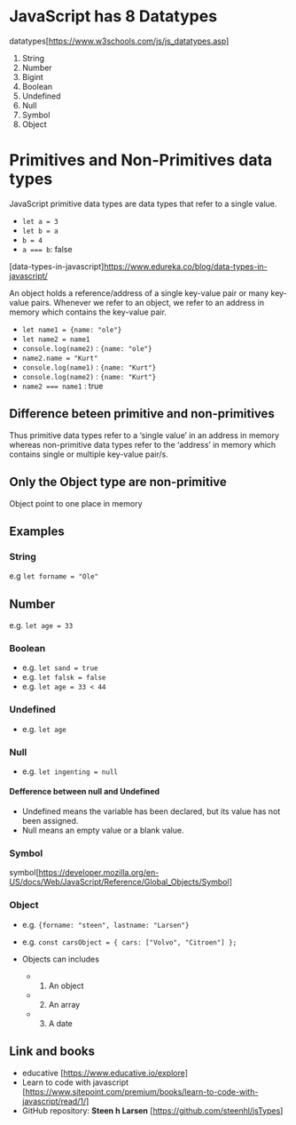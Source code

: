 # JavaScript has 8 Datatypes

datatypes[https://www.w3schools.com/js/js_datatypes.asp]

1. String
2. Number
3. Bigint
4. Boolean
5. Undefined
6. Null
7. Symbol
8. Object

# Primitives and Non-Primitives data types

JavaScript primitive data types are data types that refer to a single value.

- `let a = 3`
- `let b = a`
- `b = 4`
- `a === b`: false

[data-types-in-javascript]https://www.edureka.co/blog/data-types-in-javascript/

An object holds a reference/address of a single key-value pair or many key-value pairs. Whenever we refer to an object,
we refer to an address in memory which contains the key-value pair.

- `let name1 = {name: "ole"}`
- `let name2 = name1`
- `console.log(name2)` : `{name: "ole"}`
- `name2.name = "Kurt"`
- `console.log(name1)` : `{name: "Kurt"}`
- `console.log(name2)` : `{name: "Kurt"}`
- `name2 === name1` : true

## Difference beteen primitive and non-primitives

Thus primitive data types refer to a ‘single value’ in an address in memory whereas non-primitive data types refer to
the ‘address’ in memory which contains single or multiple key-value pair/s.

## Only the Object type are non-primitive

Object point to one place in memory

## Examples

### String

e.g `let forname = "Ole"`

## Number

e.g. `let age = 33`

### Boolean

- e.g. `let sand = true`
- e.g. `let falsk = false`
- e.g. `let age = 33 < 44`

### Undefined

- e.g. `let age`

### Null

- e.g. `let ingenting = null`

#### Defference between null and Undefined

- Undefined means the variable has been declared, but its value has not been assigned.
- Null means an empty value or a blank value.

### Symbol

symbol[https://developer.mozilla.org/en-US/docs/Web/JavaScript/Reference/Global_Objects/Symbol]

### Object

- e.g. `{forname: "steen", lastname: "Larsen"}`
- e.g. `const carsObject = { cars: ["Volvo", "Citroen"] };`

- Objects can includes
  - 1. An object
  - 2. An array
  - 3. A date

## Link and books

- educative [https://www.educative.io/explore]
- Learn to code with javascript [https://www.sitepoint.com/premium/books/learn-to-code-with-javascript/read/1/]
- GitHub repository: **Steen h Larsen** [https://github.com/steenhl/jsTypes]
